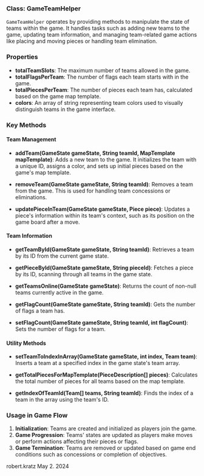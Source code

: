 ### Class: GameTeamHelper

`GameTeamHelper` operates by providing methods to manipulate the state of teams within the game. It handles tasks such as adding new teams to the game, updating team information, and managing team-related game actions like placing and moving pieces or handling team elimination.

### Properties

- **totalTeamSlots**: The maximum number of teams allowed in the game.
- **totalFlagsPerTeam**: The number of flags each team starts with in the game.
- **totalPiecesPerTeam**: The number of pieces each team has, calculated based on the game map template.
- **colors**: An array of string representing team colors used to visually distinguish teams in the game interface.

### Key Methods

#### Team Management

- **addTeam(GameState gameState, String teamId, MapTemplate mapTemplate)**: Adds a new team to the game. It initializes the team with a unique ID, assigns a color, and sets up initial pieces based on the game's map template.

- **removeTeam(GameState gameState, String teamId)**: Removes a team from the game. This is used for handling team concessions or eliminations.

- **updatePieceInTeam(GameState gameState, Piece piece)**: Updates a piece's information within its team's context, such as its position on the game board after a move.

#### Team Information

- **getTeamById(GameState gameState, String teamId)**: Retrieves a team by its ID from the current game state.

- **getPieceById(GameState gameState, String pieceId)**: Fetches a piece by its ID, scanning through all teams in the game state.

- **getTeamsOnline(GameState gameState)**: Returns the count of non-null teams currently active in the game.

- **getFlagCount(GameState gameState, String teamId)**: Gets the number of flags a team has.

- **setFlagCount(GameState gameState, String teamId, int flagCount)**: Sets the number of flags for a team.

#### Utility Methods

- **setTeamToIndexInArray(GameState gameState, int index, Team team)**: Inserts a team at a specified index in the game state's team array.

- **getTotalPiecesForMapTemplate(PieceDescription[] pieces)**: Calculates the total number of pieces for all teams based on the map template.

- **getIndexOfTeamId(Team[] teams, String teamId)**: Finds the index of a team in the array using the team's ID.

### Usage in Game Flow

1. **Initialization**: Teams are created and initialized as players join the game.
2. **Game Progression**: Teams' states are updated as players make moves or perform actions affecting their pieces or flags.
3. **Game Termination**: Teams are removed or updated based on game end conditions such as concessions or completion of objectives.

robert.kratz May 2. 2024
